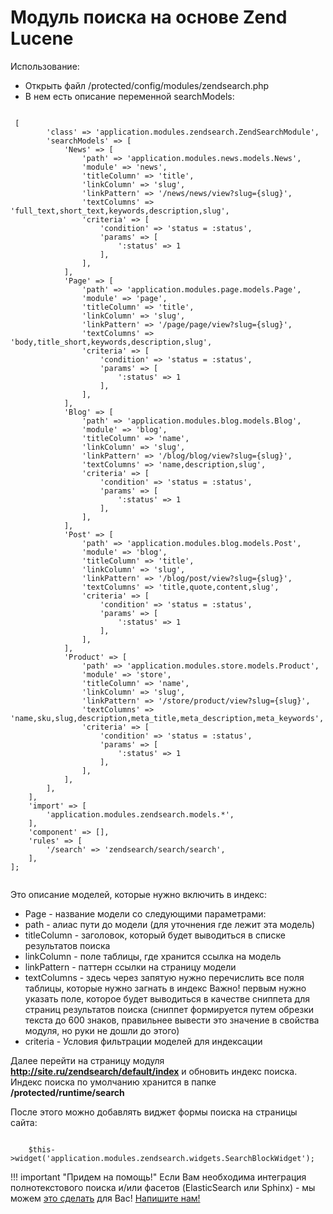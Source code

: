 Модуль поиска на основе Zend Lucene
===================================

Использование:

- Открыть файл /protected/config/modules/zendsearch.php
- В нем есть описание переменной searchModels:

<pre><code class="php">
<?php

return [
    'module' => [
        'class' => 'application.modules.zendsearch.ZendSearchModule',
        'searchModels' => [
            'News' => [
                'path' => 'application.modules.news.models.News',
                'module' => 'news',
                'titleColumn' => 'title',
                'linkColumn' => 'slug',
                'linkPattern' => '/news/news/view?slug={slug}',
                'textColumns' => 'full_text,short_text,keywords,description,slug',
                'criteria' => [
                    'condition' => 'status = :status',
                    'params' => [
                        ':status' => 1
                    ],
                ],
            ],
            'Page' => [
                'path' => 'application.modules.page.models.Page',
                'module' => 'page',
                'titleColumn' => 'title',
                'linkColumn' => 'slug',
                'linkPattern' => '/page/page/view?slug={slug}',
                'textColumns' => 'body,title_short,keywords,description,slug',
                'criteria' => [
                    'condition' => 'status = :status',
                    'params' => [
                        ':status' => 1
                    ],
                ],
            ],
            'Blog' => [
                'path' => 'application.modules.blog.models.Blog',
                'module' => 'blog',
                'titleColumn' => 'name',
                'linkColumn' => 'slug',
                'linkPattern' => '/blog/blog/view?slug={slug}',
                'textColumns' => 'name,description,slug',
                'criteria' => [
                    'condition' => 'status = :status',
                    'params' => [
                        ':status' => 1
                    ],
                ],
            ],
            'Post' => [
                'path' => 'application.modules.blog.models.Post',
                'module' => 'blog',
                'titleColumn' => 'title',
                'linkColumn' => 'slug',
                'linkPattern' => '/blog/post/view?slug={slug}',
                'textColumns' => 'title,quote,content,slug',
                'criteria' => [
                    'condition' => 'status = :status',
                    'params' => [
                        ':status' => 1
                    ],
                ],
            ],
            'Product' => [
                'path' => 'application.modules.store.models.Product',
                'module' => 'store',
                'titleColumn' => 'name',
                'linkColumn' => 'slug',
                'linkPattern' => '/store/product/view?slug={slug}',
                'textColumns' => 'name,sku,slug,description,meta_title,meta_description,meta_keywords',
                'criteria' => [
                    'condition' => 'status = :status',
                    'params' => [
                        ':status' => 1
                    ],
                ],
            ],
        ],
    ],
    'import' => [
        'application.modules.zendsearch.models.*',
    ],
    'component' => [],
    'rules' => [
        '/search' => 'zendsearch/search/search',
    ],
];

</code></pre>


Это описание моделей, которые нужно включить в индекс:

- Page - название модели со следующими параметрами:
- path - алиас пути до модели (для уточнения где лежит эта модель)
- titleColumn - заголовок, который будет выводиться в списке результатов поиска
- linkColumn - поле таблицы, где хранится ссылка на модель
- linkPattern - паттерн ссылки на страницу модели
- textColumns - здесь через запятую нужно перечислить все поля таблицы, которые нужно загнать в индекс Важно! первым нужно указать поле, которое будет выводиться в качестве сниппета для страниц результатов поиска (сниппет формируется путем обрезки текста до 600 знаков, правильнее вывести это значение в свойства модуля, но руки не дошли до этого)
- criteria - Условия фильтрации моделей для индексации

Далее перейти на страницу модуля **http://site.ru/zendsearch/default/index** и обновить индекс поиска.
Индекс поиска по умолчанию хранится в папке **/protected/runtime/search**

После этого можно добавлять виджет формы поиска на страницы сайта:
<pre><code class="php">
    $this->widget('application.modules.zendsearch.widgets.SearchBlockWidget');
</code></pre>

!!! important "Придем на помощь!"
    Если Вам необходима интеграция полнотекстового поиска и/или фасетов (ElasticSearch или Sphinx) - мы можем [это сделать](http://yupe.ru/ecommerce/advanced) для Вас!
    [Напишите нам!](http://yupe.ru/contacts)

